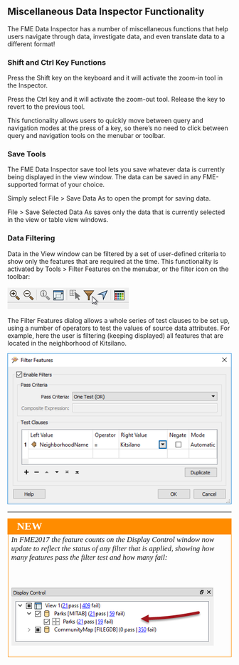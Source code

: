 ## Miscellaneous Data Inspector Functionality ##

The FME Data Inspector has a number of miscellaneous functions that help users navigate through data, investigate data, and even translate data to a different format!


### Shift and Ctrl Key Functions ###
Press the Shift key on the keyboard and it will activate the zoom-in tool in the Inspector.

Press the Ctrl key and it will activate the zoom-out tool. Release the key to revert to the previous tool.

This functionality allows users to quickly move between query and navigation modes at the press of a key, so there’s no need to click between query and navigation tools on the menubar or toolbar.


### Save Tools ###
The FME Data Inspector save tool lets you save whatever data is currently being displayed in the view window. The data can be saved in any FME-supported format of your choice.

Simply select File > Save Data As to open the prompt for saving data.

File > Save Selected Data As saves only the data that is currently selected in the view or table view windows.


### Data Filtering ###
Data in the View window can be filtered by a set of user-defined criteria to show only the features that are required at the time. This functionality is activated by Tools > Filter Features on the menubar, or the filter icon on the toolbar:

![](./Images/Img1.46.DIFilterToolbar.png)

The Filter Features dialog allows a whole series of test clauses to be set up, using a number of operators to test the values of source data attributes. For example, here the user is filtering (keeping displayed) all features that are located in the neighborhood of Kitsilano.

![](./Images/Img1.47.DIFilterFeatures.png)

---

<!--New Section--> 

<table style="border-spacing: 0px">
<tr>
<td style="vertical-align:middle;background-color:darkorange;border: 2px solid darkorange">
<i class="fa fa-bolt fa-lg fa-pull-left fa-fw" style="color:white;padding-right: 12px;vertical-align:text-top"></i>
<span style="color:white;font-size:x-large;font-weight: bold;font-family:serif">NEW</span>
</td>
</tr>

<tr>
<td style="border: 1px solid darkorange">
<span style="font-family:serif; font-style:italic; font-size:larger">
In FME2017 the feature counts on the Display Control window now update to reflect the status of any filter that is applied, showing how many features pass the filter test and how many fail:

<br><br><img src="./Images/Img1.48.DIFilterCounts.png">
</span>
</td>
</tr>
</table>